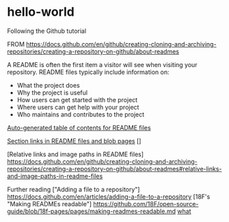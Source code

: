 # hello-world
Following the Github tutorial

FROM
https://docs.github.com/en/github/creating-cloning-and-archiving-repositories/creating-a-repository-on-github/about-readmes


A README is often the first item a visitor will see when visiting your repository. README files typically include information on:

- What the project does
- Why the project is useful
- How users can get started with the project
- Where users can get help with your project
- Who maintains and contributes to the project

[Auto-generated table of contents for README files](https://docs.github.com/en/github/creating-cloning-and-archiving-repositories/creating-a-repository-on-github/about-readmes#auto-generated-table-of-contents-for-readme-files)


[Section links in README files and blob pages](https://docs.github.com/en/github/creating-cloning-and-archiving-repositories/creating-a-repository-on-github/about-readmes#section-links-in-readme-files-and-blob-pages)
[]
  
[Relative links and image paths in README files]
  https://docs.github.com/en/github/creating-cloning-and-archiving-repositories/creating-a-repository-on-github/about-readmes#relative-links-and-image-paths-in-readme-files

Further reading
["Adding a file to a repository"]
  https://docs.github.com/en/articles/adding-a-file-to-a-repository
[18F's "Making READMEs readable"]
  https://github.com/18F/open-source-guide/blob/18f-pages/pages/making-readmes-readable.md
[what](getcomics.info)

